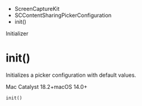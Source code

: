 

- ScreenCaptureKit
- SCContentSharingPickerConfiguration
-  init() 

Initializer

# init()

Initializes a picker configuration with default values.

Mac Catalyst 18.2+macOS 14.0+

``` source
init()
```

